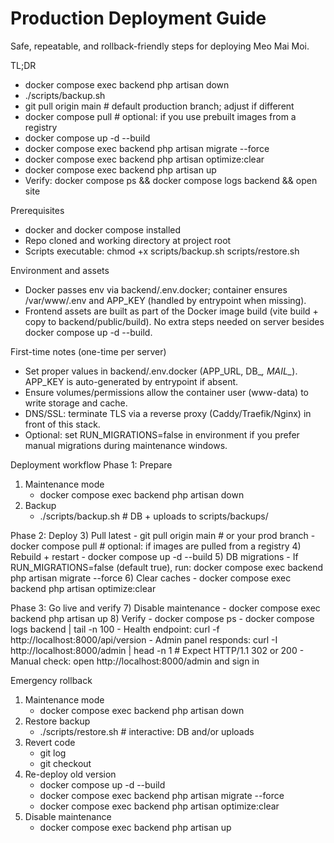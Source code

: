 # Production Deployment Guide

Safe, repeatable, and rollback-friendly steps for deploying Meo Mai Moi.

TL;DR
- docker compose exec backend php artisan down
- ./scripts/backup.sh
- git pull origin main   # default production branch; adjust if different
- docker compose pull    # optional: if you use prebuilt images from a registry
- docker compose up -d --build
- docker compose exec backend php artisan migrate --force
- docker compose exec backend php artisan optimize:clear
- docker compose exec backend php artisan up
- Verify: docker compose ps && docker compose logs backend && open site

Prerequisites
- docker and docker compose installed
- Repo cloned and working directory at project root
- Scripts executable: chmod +x scripts/backup.sh scripts/restore.sh

Environment and assets
- Docker passes env via backend/.env.docker; container ensures /var/www/.env and APP_KEY (handled by entrypoint when missing).
- Frontend assets are built as part of the Docker image build (vite build + copy to backend/public/build). No extra steps needed on server besides docker compose up -d --build.

First-time notes (one-time per server)
- Set proper values in backend/.env.docker (APP_URL, DB_*, MAIL_*). APP_KEY is auto-generated by entrypoint if absent.
- Ensure volumes/permissions allow the container user (www-data) to write storage and cache.
- DNS/SSL: terminate TLS via a reverse proxy (Caddy/Traefik/Nginx) in front of this stack.
 - Optional: set RUN_MIGRATIONS=false in environment if you prefer manual migrations during maintenance windows.

Deployment workflow
Phase 1: Prepare
1) Maintenance mode
    - docker compose exec backend php artisan down
2) Backup
    - ./scripts/backup.sh  # DB + uploads to scripts/backups/

Phase 2: Deploy
3) Pull latest
    - git pull origin main  # or your prod branch
    - docker compose pull   # optional: if images are pulled from a registry
4) Rebuild + restart
    - docker compose up -d --build
5) DB migrations
    - If RUN_MIGRATIONS=false (default true), run: docker compose exec backend php artisan migrate --force
6) Clear caches
    - docker compose exec backend php artisan optimize:clear

Phase 3: Go live and verify
7) Disable maintenance
    - docker compose exec backend php artisan up
8) Verify
    - docker compose ps
    - docker compose logs backend | tail -n 100
    - Health endpoint: curl -f http://localhost:8000/api/version
    - Admin panel responds: curl -I http://localhost:8000/admin | head -n 1  # Expect HTTP/1.1 302 or 200
    - Manual check: open http://localhost:8000/admin and sign in

Emergency rollback
1) Maintenance mode
    - docker compose exec backend php artisan down
2) Restore backup
    - ./scripts/restore.sh  # interactive: DB and/or uploads
3) Revert code
    - git log
    - git checkout <good-commit>
4) Re-deploy old version
    - docker compose up -d --build
    - docker compose exec backend php artisan migrate --force
    - docker compose exec backend php artisan optimize:clear
5) Disable maintenance
    - docker compose exec backend php artisan up